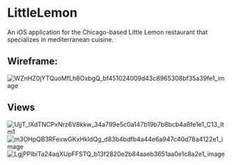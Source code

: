 # LittleLemon
An iOS application for the Chicago-based  Little Lemon restaurant that specializes in mediterranean cuisine.

## Wireframe:
![WZnHZ0jYTQuoMfLh8OxbgQ_bf451024009d43c8965308bf35a39fe1_image](https://github.com/user-attachments/assets/6e3c0f38-dde2-47af-937f-fb4da17164f2)

## Views
![UjjT_IXdTNCPxNrz6V8kkw_34a799e5c0a147b19b7b8bcb4a8fe1e1_C13_Itm1](https://github.com/user-attachments/assets/fb442ba6-6110-47e8-8703-f0958c311703)![m3OHpQB3RFexwGKxHkIdQg_d83b4bdfb4a44e6a947c40d78a4122e1_image](https://github.com/user-attachments/assets/e5db5655-5ad3-4b34-bd92-a9f803b8d744)![LgjPPIbiTa24aqXUpFFSTQ_b13f2820e2b84aaeb3651aa0e1c8a2e1_image](https://github.com/user-attachments/assets/700a127f-6604-4802-a932-9926686cf28f)
